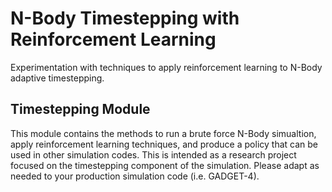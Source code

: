 # N-Body Timestepping with Reinforcement Learning

Experimentation with techniques to apply reinforcement learning to N-Body adaptive timestepping.

## Timestepping Module

This module contains the methods to run a brute force N-Body simualtion, apply reinforcement learning techniques, and produce a policy that can be used in other simulation codes. This is intended as a research project focused on the timestepping component of the simulation. Please adapt as needed to your production simulation code (i.e. GADGET-4).